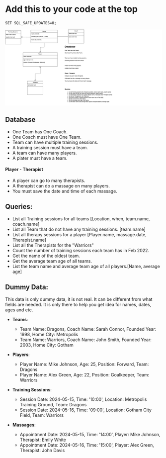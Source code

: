 # Add this to your code at the top

```
SET SQL_SAFE_UPDATES=0;
```

![My animated logo](diagram.jpg)

## Database

- One Team has One Coach.
- One Coach must have One Team.
- Team can have multiple training sessions.
- A training session must have a team.
- A team can have many players.
- A plater must have a team.

#### Player - Therapist

- A player can go to many therapists.
- A therapist can do a massage on many players.
- You must save the date and time of each massage.


## Queries:

- List all Training sessions for all teams [Location, when, team.name, coach.name]
- List all Team that do not have any training sessions. [team.name]
- List all therapy sessions for a player [Player.name, massage.date, Therapist.name]
- List all the Therapists for the "Warriors"
- Count the number of training sessions each team has in Feb 2022.
- Get the name of the oldest team.
- Get the average team age of all teams.
- List the team name and average team age of all players.[Name, average age]

## Dummy Data:
This data is only dummy data, it is not real. It can be different from what fields are needed. It is only there to help you get idea for names, dates, ages and etc.

- **Teams**:
  - Team Name: Dragons, Coach Name: Sarah Connor, Founded Year: 1998, Home City: Metropolis
  - Team Name: Warriors, Coach Name: John Smith, Founded Year: 2003, Home City: Gotham

- **Players**:
  - Player Name: Mike Johnson, Age: 25, Position: Forward, Team: Dragons
  - Player Name: Alex Green, Age: 22, Position: Goalkeeper, Team: Warriors

- **Training Sessions**:
  - Session Date: 2024-05-15, Time: '10:00', Location: Metropolis Training Ground, Team: Dragons
  - Session Date: 2024-05-16, Time: '09:00', Location: Gotham City Field, Team: Warriors

- **Massages**:
  - Appointment Date: 2024-05-15, Time: '14:00', Player: Mike Johnson, Therapist: Emily White
  - Appointment Date: 2024-05-16, Time: '15:00', Player: Alex Green, Therapist: John Davis